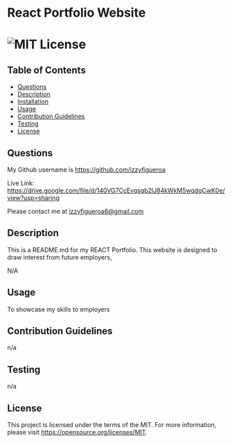 
  # React Portfolio Website
  # ![MIT License](https://img.shields.io/badge/License-MIT-yellow.svg)

  ## Table of Contents
  - [Questions](#questions)
  - [Description](#description)
  - [Installation](#installation)
  - [Usage](#usage)
  - [Contribution Guidelines](#contribution-guidelines)
  - [Testing](#testing)
  - [License](#license)

  ## Questions
 My Github username is https://github.com/izzyfigueroa

 Live Link: https://drive.google.com/file/d/140VG7CcEvqsqb2lJ84kWkM5wqdqCwK0e/view?usp=sharing
  
 Please contact me at izzyfigueroa6@gmail.com

  ## Description
 This is a README.md for my REACT Portfolio. This website is designed to draw interest from future employers,

  N/A
  ## Usage
 To showcase my skills to employers

  ## Contribution Guidelines
 n/a
  ## Testing
 n/a

  ## License
This project is licensed under the terms of the MIT. For more information, please visit https://opensource.org/licenses/MIT.